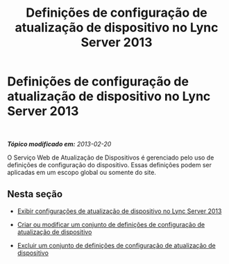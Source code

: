 ﻿---
title: Definições de configuração de atualização de dispositivo no Lync Server 2013
TOCTitle: Definições de configuração de atualização de dispositivo no Lync Server 2013
ms:assetid: a567b290-4c78-48bf-8ff7-39e32e54de39
ms:mtpsurl: https://technet.microsoft.com/pt-br/library/JJ994058(v=OCS.15)
ms:contentKeyID: 52057668
ms.date: 05/19/2016
mtps_version: v=OCS.15
ms.translationtype: HT
---

# Definições de configuração de atualização de dispositivo no Lync Server 2013

 

_**Tópico modificado em:** 2013-02-20_

O Serviço Web de Atualização de Dispositivos é gerenciado pelo uso de definições de configuração do dispositivo. Essas definições podem ser aplicadas em um escopo global ou somente do site.

## Nesta seção

  - [Exibir configurações de atualização de dispositivo no Lync Server 2013](lync-server-2013-view-device-update-configuration-settings.md)

  - [Criar ou modificar um conjunto de definições de configuração de atualização de dispositivo](lync-server-2013-create-or-modify-a-collection-of-device-update-configuration-settings.md)

  - [Excluir um conjunto de definições de configuração de atualização de dispositivo](lync-server-2013-delete-a-collection-of-device-update-configuration-settings.md)

